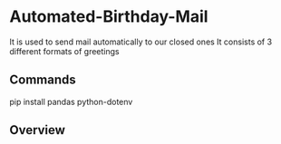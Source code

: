 # Automated-Birthday-Mail
It is used to send mail automatically to our closed ones
It consists of 3 different formats of greetings 
## Commands
pip install pandas python-dotenv
## Overview
